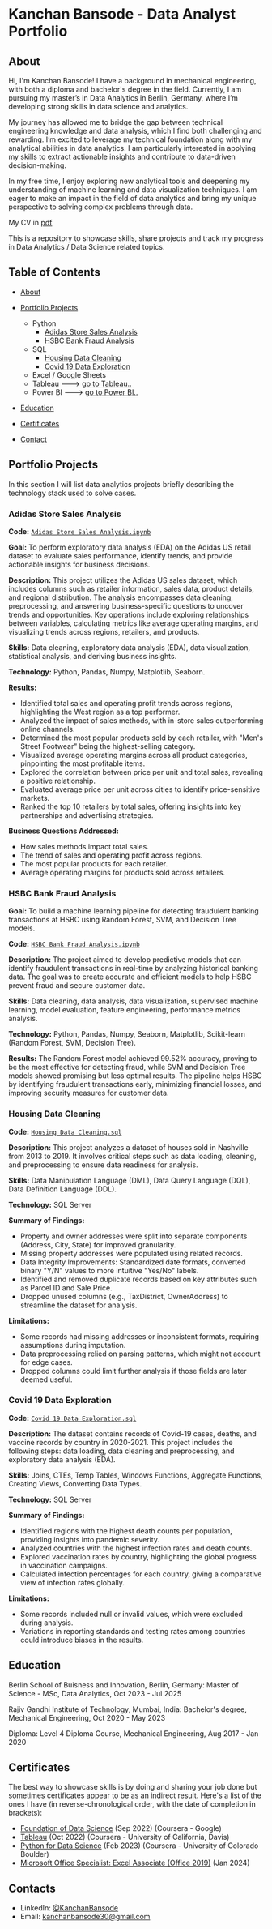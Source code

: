 # Kanchan Bansode - Data Analyst Portfolio
## About
Hi, I'm Kanchan Bansode! I have a background in mechanical engineering, with both a diploma and bachelor's degree in the field. Currently, I am pursuing my master’s in Data Analytics in Berlin, Germany, where I’m developing strong skills in data science and analytics.

My journey has allowed me to bridge the gap between technical engineering knowledge and data analysis, which I find both challenging and rewarding. I’m excited to leverage my technical foundation along with my analytical abilities in data analytics. I am particularly interested in applying my skills to extract actionable insights and contribute to data-driven decision-making.

In my free time, I enjoy exploring new analytical tools and deepening my understanding of machine learning and data visualization techniques. I am eager to make an impact in the field of data analytics and bring my unique perspective to solving complex problems through data.

My CV in [pdf]()

This is a repository to showcase skills, share projects and track my progress in Data Analytics / Data Science related topics.

## Table of Contents

- [About](https://github.com/Kanchan-Bansode/Data-Analyst-Portfolio/blob/main/README.md#about)
- [Portfolio Projects](https://github.com/Kanchan-Bansode/Data-Analyst-Portfolio/blob/main/README.md#portfolio-projects)
  - Python
    - [Adidas Store Sales Analysis](https://github.com/Kanchan-Bansode/Data-Analyst-Portfolio/blob/main/README.md#adidas-store-sales-analysis)
    - [HSBC Bank Fraud Analysis](https://github.com/Kanchan-Bansode/Data-Analyst-Portfolio/blob/main/README.md#hsbc-bank-fraud-analysis)
  - SQL
    - [Housing Data Cleaning](https://github.com/Kanchan-Bansode/Data-Analyst-Portfolio/blob/main/README.md#housing-data-cleaning)
    - [Covid 19 Data Exploration](https://github.com/Kanchan-Bansode/Data-Analyst-Portfolio/blob/main/README.md#covid-19-data-exploration)
  - Excel / Google Sheets
  - Tableau ---> [go to Tableau..](https://public.tableau.com/app/profile/kanchan.bansode6882/vizzes)
  - Power BI ---> [go to Power BI..](https://github.com/Kanchan-Bansode/Portfolio_Projects/tree/main/Power%20BI)
  


- [Education](https://github.com/Kanchan-Bansode/Data-Analyst-Portfolio/blob/main/README.md#education)  
- [Certificates](https://github.com/Kanchan-Bansode/Data-Analyst-Portfolio/blob/main/README.md#certificates)
- [Contact](https://github.com/Kanchan-Bansode/Data-Analyst-Portfolio/edit/main/README.md#contacts)
## Portfolio Projects
In this section I will list data analytics projects briefly describing the technology stack used to solve cases.

### Adidas Store Sales Analysis
**Code:** [`Adidas Store Sales Analysis.ipynb`](https://github.com/Kanchan-Bansode/Portfolio_Projects/blob/main/Adidas_Retail_Sales_Analysis.ipynb)

**Goal:** To perform exploratory data analysis (EDA) on the Adidas US retail dataset to evaluate sales performance, identify trends, and provide actionable insights for business decisions.

**Description:** This project utilizes the Adidas US sales dataset, which includes columns such as retailer information, sales data, product details, and regional distribution. The analysis encompasses data cleaning, preprocessing, and answering business-specific questions to uncover trends and opportunities. Key operations include exploring relationships between variables, calculating metrics like average operating margins, and visualizing trends across regions, retailers, and products.

**Skills:** Data cleaning, exploratory data analysis (EDA), data visualization, statistical analysis, and deriving business insights.

**Technology:** Python, Pandas, Numpy, Matplotlib, Seaborn.

**Results:** 

 - Identified total sales and operating profit trends across regions, highlighting the West region as a top performer.
 - Analyzed the impact of sales methods, with in-store sales outperforming online channels.
 - Determined the most popular products sold by each retailer, with "Men's Street Footwear" being the highest-selling category.
 - Visualized average operating margins across all product categories, pinpointing the most profitable items.
 - Explored the correlation between price per unit and total sales, revealing a positive relationship.
 - Evaluated average price per unit across cities to identify price-sensitive markets.
 - Ranked the top 10 retailers by total sales, offering insights into key partnerships and advertising strategies.

**Business Questions Addressed:**

 - How sales methods impact total sales.
 - The trend of sales and operating profit across regions.
 - The most popular products for each retailer.
 - Average operating margins for products sold across retailers.

### HSBC Bank Fraud Analysis

**Goal:** To build a machine learning pipeline for detecting fraudulent banking transactions at HSBC using Random Forest, SVM, and Decision Tree models.

**Code:** [`HSBC Bank Fraud Analysis.ipynb`](https://github.com/Kanchan-Bansode/Portfolio_Projects/blob/main/HSBC_Bank_Fraud_Detection.ipynb)

**Description:** The project aimed to develop predictive models that can identify fraudulent transactions in real-time by analyzing historical banking data. The goal was to create accurate and efficient models to help HSBC prevent fraud and secure customer data.

**Skills:** Data cleaning, data analysis, data visualization, supervised machine learning, model evaluation, feature engineering, performance metrics analysis.

**Technology:** Python, Pandas, Numpy, Seaborn, Matplotlib, Scikit-learn (Random Forest, SVM, Decision Tree).

**Results:** The Random Forest model achieved 99.52% accuracy, proving to be the most effective for detecting fraud, while SVM and Decision Tree models showed promising but less optimal results. The pipeline helps HSBC by identifying fraudulent transactions early, minimizing financial losses, and improving security measures for customer data.



### Housing Data Cleaning
**Code:** [`Housing Data Cleaning.sql`](https://github.com/Kanchan-Bansode/Portfolio_Projects/blob/main/Housing%20Data%20Cleaning.sql)

**Description:** This project analyzes a dataset of houses sold in Nashville from 2013 to 2019. It involves critical steps such as data loading, cleaning, and preprocessing to ensure data readiness for analysis.


**Skills:** Data Manipulation Language (DML), Data Query Language (DQL), Data Definition Language (DDL).

**Technology:** SQL Server

**Summary of Findings:**

 - Property and owner addresses were split into separate components (Address, City, State) for improved granularity.
 - Missing property addresses were populated using related records.
 - Data Integrity Improvements: Standardized date formats, converted binary "Y/N" values to more intuitive "Yes/No" labels.
 - Identified and removed duplicate records based on key attributes such as Parcel ID and Sale Price.
 - Dropped unused columns (e.g., TaxDistrict, OwnerAddress) to streamline the dataset for analysis.

**Limitations:**

 - Some records had missing addresses or inconsistent formats, requiring assumptions during imputation.
 - Data preprocessing relied on parsing patterns, which might not account for edge cases.
 - Dropped columns could limit further analysis if those fields are later deemed useful.


### Covid 19 Data Exploration
**Code:** [`Covid 19 Data Exploration.sql`](https://github.com/Kanchan-Bansode/Portfolio_Projects/blob/main/Covid19_DataExploration.sql)

**Description:** The dataset contains records of Covid-19 cases, deaths, and vaccine records by country in 2020-2021. This project includes the following steps: data loading, data cleaning and preprocessing, and exploratory data analysis (EDA).

**Skills:** Joins, CTEs, Temp Tables, Windows Functions, Aggregate Functions, Creating Views, Converting Data Types.

**Technology:** SQL Server

**Summary of Findings:**

 - Identified regions with the highest death counts per population, providing insights into pandemic severity.
 - Analyzed countries with the highest infection rates and death counts.
 - Explored vaccination rates by country, highlighting the global progress in vaccination campaigns.
 - Calculated infection percentages for each country, giving a comparative view of infection rates globally.

**Limitations:**

 - Some records included null or invalid values, which were excluded during analysis.
 - Variations in reporting standards and testing rates among countries could introduce biases in the results.






## Education
Berlin School of Buisness and Innovation, Berlin, Germany: 
Master of Science - MSc, Data Analytics,
Oct 2023 - Jul 2025 

Rajiv Gandhi Institute of Technology, Mumbai, India:
Bachelor's degree, Mechanical Engineering,
Oct 2020 - May 2023

Diploma:
Level 4 Diploma Course, Mechanical Engineering,
Aug 2017 - Jan 2020

## Certificates
The best way to showcase skills is by doing and sharing your job done but sometimes certificates appear to be as an indirect result. Here's a list of the ones I have (in reverse-chronological order, with the date of completion in brackets):
- [Foundation of Data Science]() (Sep 2022) (Coursera - Google)
- [Tableau](https://www.coursera.org/account/accomplishments/verify/62LME4DV8CUV) (Oct 2022) (Coursera - University of California, Davis)
- [Python for Data Science](https://coursera.org/share/a16ecd3de61dd794199c452586cba90c) (Feb 2023) (Coursera - University of Colorado Boulder)
- [Microsoft Office Specialist: Excel Associate (Office 2019)]() (Jan 2024)

## Contacts
- LinkedIn: [@KanchanBansode](https://www.linkedin.com/in/kanchan-bansode)
- Email: kanchanbansode30@gmail.com
